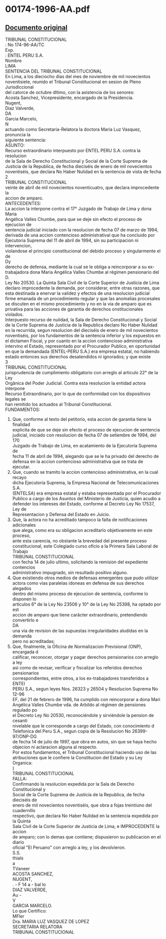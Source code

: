 
00174-1996-AA.pdf
=================
  
[Documento original](https://tc.gob.pe/jurisprudencia/1997/00174-1996-AA.pdf)  
---  
TRIBUNAL CONSTITUCIONAL  
: No 174-96-AA/TC  
Exp.  
: ENTEL PERU S.A.  
Nombre  
LIMA  
SENTENCIA DEL TRIBUNAL CONSTITUCIONAL  
En Lima, a los dieciocho dias del mes de noviembre de mil novecientos  
noventisiete, reunido el Tribunal Constitucional en sesion de Pleno Jurisdiccional  
del catorce de octubre dltimo, con la asistencia de los senores:  
Acosta Sanchez, Vicepresidente, encargado de la Presidencia.  
Nugent,  
Diaz Valverde,  
DA  
Garcia Marcelo,  
N  
actuando como Secretaria-Relatora la doctora Maria Luz Vasquez, pronuncia la  
siguiente sentencia:  
ASUNTO:  
Recurso extraordinario interpuesto por ENTEL PERU S.A. contra la resolucion  
de la Sala de Derecho Constitucional y Social de la Corte Suprema de  
Justicia de la Republica, de fecha dieciséis de enero de mil novecientos  
noventiséis, que declara No Haber Nulidad en la sentencia de vista de fecha  
2  
TRIBUNAL CONSTITUCIONAL  
veinte de abril de mil novecientos noventicuatro, que declara improcedente la  
accion de amparo.  
ANTECEDENTES:  
La accion la interpone contra el 17° Juzgado de Trabajo de Lima y dona Maria  
Angélica Valles Chumbe, para que se deje sin efecto el proceso de ejecucion de  
sentencia judicial iniciado con la resolucion de fecha 07 de marzo de 1994,  
derivada de una accion contencioso administratival que ha concluido por  
Ejecutoria Suprema del 11 de abril de 1994, sin su participacion ni intervencion,  
violandose el principio constitucional del debido proceso y singularmente el de  
Dy  
derecho de defensa, mediante la cual se le obliga a reincorporar a su ex-  
trabajadora dona Maria Angélica Valles Chumbe al régimen pensionario del D.  
Ley No 20530. La Quinta Sala Civil de la Corte Superior de Justicia de Lima  
declaro improcedente la demanda, por considerar, entre otras razones, que  
esta destinada a enervar la validez y efectos de una resolucion judicial  
firme emanada de un procedimiento regular y que las anomalias procesales  
se discuten en el mismo procedimiento y no en la via de amparo que es  
privativa para las acciones de garantia de derechos onstitucionales violados.  
Interpuesto recurso de nulidad, la Sala de Derecho Constitucional y Social  
de la Corte Suprema de Justicia de la Republica declaro No Haber Nulidad  
en la recurrida, segun resolucion del dieciséis de enero de mil novecientos  
noventiséis, por los fundamentos de la sentencia inferior y los expuestos en  
el dictamen Fiscal, y por cuanto en la accion contencioso administrativa  
intervino el Estado, representado por el Procurador Publico, en oportunidad  
en que la demandada (ENTEL-PERU S.A.) era empresa estatal, no habiendo  
estado entonces sus derechos desatendidos ni ignorados; y que existe  
3  
TRIBUNAL CONSTITUCIONAL  
jurisprudencia de cumplimiento obligatorio con arreglo al articulo 22° de la Ley  
Orgânica del Poder Judicial. Contra esta resolucion la entidad actora interpone  
Recurso Extraordinario, por lo que de conformidad con los dispositivos legales se  
han remitido los actuados al Tribunal Constitucional.  
FUNDAMENTOS:  
1. Que, conforme al texto del petitorio, esta accion de garantia tiene la finalidad  
explicita de que se deje sin efecto el proceso de ejecucion de sentencia  
judicial, iniciado con resolucion de fecha 07 de setiembre de 1994, del 170  
Juzgado de Trabajo de Lima, en acatamiento de la Ejecutoria Suprema de  
fecha 11 de abril de 1994, alegando que se le ha privado del derecho de  
defensa en la accion contencioso administrativa que se trata de ejecutar.  
2. Que, cuando se tramito la accion contencioso administrativa, en la cual recayo  
dicha Ejecutoria Suprema, la Empresa Nacional de Telecomunicaciones S.A.  
(ENTELSA) era empresa estatal y estaba representada por el Procurador  
Publico a cargo de los Asuntos del Ministerio de Justicia, quien acudio a  
defender los intereses del Estado, conforme al Decreto Ley No 17537, Ley de  
Representacion y Defensa del Estado en Juicio.  
3. Que, la actora no ha acreditado tampoco la falta de notificaciones adicionales  
que alega, como era su obligacion acreditarlo objetivamente en este proceso,  
ante esta carencia, no obstante la brevedad del presente proceso  
constitucional, este Colegiado curso oficio a la Primera Sala Laboral de Trabajo  
TRIBUNAL CONSTITUCIONAL  
con fecha 14 de julio ultimo, solicitando la remision del expediente contencios  
administrativo impugnado, sin resultado positivo alguno.  
4. Que existiendo otros medios de defensas emergentes que pudo utilizar  
actora como vias paralelas idoneas en defensa de sus derechos alegados  
dentro del mismo proceso de ejecucion de sentencia, conforme lo disponen lo  
articulos 6° de la Ley No 23506 y 10° de la Ley No 25398, ha optado por est  
accion de amparo que tiene carâcter extraordinario, pretendiendo convertirlo e  
DA  
una via de revision de las supuestas irregularidades aludidas en la demanda  
pero no acreditadas;  
5. Que, finalmente, la Oficina de Normalizacion Previsional (ONP), encargada d  
calificar, reconocer, otorgar y pagar derechos pensionarios con arreglo a ley  
asi como de revisar, verificar y fiscalizar los referidos derechos pensionarios  
correspondientes, entre otros, a los ex-trabajadores transferidos a ENTEI  
PERU S.A., segun leyes Nos. 26323 y 26504 y Resolucion Suprema No 12-96  
EF, del 21 de febrero de 1996, ha cumplido con reincorporar a dona Mari  
Angélica Valles Chumbe vda. de Arbildo al régimen de pensiones regulado po  
el Decreto Ley No 20530, reconociéndole y sirviéndole la pension de cesanti  
nivelable que le corresponde a cargo del Estado, con conocimiento d  
Telefonica del Peru S.A., segun copia de la Resolucion No 26399-97/ONP-DG  
de fecha 14 de julio de 1997, que obra en autos, sin que se haya hecho  
objecion ni aclaracion alguna al respecto.  
Por estos fundamentos, el Tribunal Constitucional haciendo uso de las  
atribuciones que le confiere la Constitucion del Estado y su Ley Organica:  
)  
TRIBUNAL CONSTITUCIONAL  
FALLA:  
Confirmando la resolucion expedida por la Sala de Derecho Constitucional y  
Social de la Corte Suprema de Justicia de la Republica, de fecha dieciséis de  
enero de mil novecientos noventiséis, que obra a fojas treintiuno del cuadernillo  
respectivo, que declara No Haber Nulidad en la sentencia expedida por la Quinta  
Sala Civil de la Corte Superior de Justicia de Lima, e IMPROCEDENTE la accion  
de amparo; con lo demas que contiene; dispusieron su publicacion en el diario  
oficial "El Peruano" con arreglo a ley, y los devolvieron.  
S.S.  
thials  
a  
TVaneer  
ACOSTA SANCHEZ,  
NUGENT,  
. - F 14 a - bal lo  
DIAZ VALVERDE,  
Au -  
V  
GARCIA MARCELO.  
Lo que Certifico:  
MFler  
Dra. MARIA LUZ VASQUEZ DE LOPEZ  
SECRETARIA RELATORA  
TRIBUNAL CONSTITUCIONAL